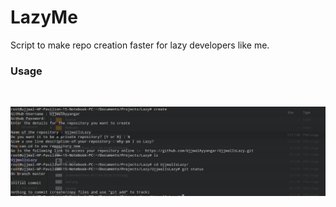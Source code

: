 # LazyMe
Script to make repo creation faster for lazy developers like me.

<h3> Usage </h3><br/>

![Alt text](https://github.com/UjjwalAyyangar/LazyMe/blob/master/Screenshot.png?raw=true "Usage")
